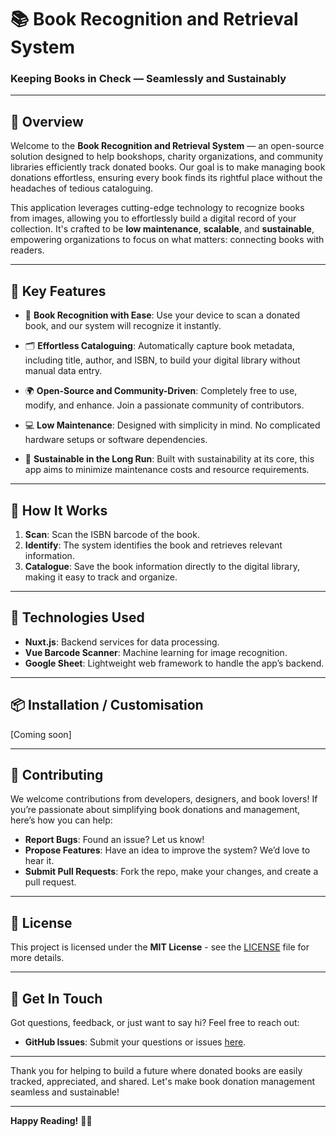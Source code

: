 # 📚 Book Recognition and Retrieval System

### Keeping Books in Check — Seamlessly and Sustainably

---

## 🌟 Overview

Welcome to the **Book Recognition and Retrieval System** — an open-source solution designed to help bookshops, charity organizations, and community libraries efficiently track donated books. Our goal is to make managing book donations effortless, ensuring every book finds its rightful place without the headaches of tedious cataloguing.

This application leverages cutting-edge technology to recognize books from images, allowing you to effortlessly build a digital record of your collection. It's crafted to be **low maintenance**, **scalable**, and **sustainable**, empowering organizations to focus on what matters: connecting books with readers.

---

## 🎯 Key Features

- 📸 **Book Recognition with Ease**: Use your device to scan a donated book, and our system will recognize it instantly.
  
- 🗂️ **Effortless Cataloguing**: Automatically capture book metadata, including title, author, and ISBN, to build your digital library without manual data entry.

- 🌍 **Open-Source and Community-Driven**: Completely free to use, modify, and enhance. Join a passionate community of contributors.

- 💻 **Low Maintenance**: Designed with simplicity in mind. No complicated hardware setups or software dependencies.

- 🔄 **Sustainable in the Long Run**: Built with sustainability at its core, this app aims to minimize maintenance costs and resource requirements.

---

## 🚀 How It Works

1. **Scan**: Scan the ISBN barcode of the book.
2. **Identify**: The system identifies the book and retrieves relevant information.
3. **Catalogue**: Save the book information directly to the digital library, making it easy to track and organize.

---

## 🔧 Technologies Used

- **Nuxt.js**: Backend services for data processing.
- **Vue Barcode Scanner**: Machine learning for image recognition.
- **Google Sheet**: Lightweight web framework to handle the app’s backend.

---

## 📦 Installation / Customisation

[Coming soon]

---

## 🌱 Contributing

We welcome contributions from developers, designers, and book lovers! If you’re passionate about simplifying book donations and management, here’s how you can help:

- **Report Bugs**: Found an issue? Let us know!
- **Propose Features**: Have an idea to improve the system? We’d love to hear it.
- **Submit Pull Requests**: Fork the repo, make your changes, and create a pull request.

---

## 📄 License

This project is licensed under the **MIT License** - see the [LICENSE](LICENSE) file for more details.

---

## 🤝 Get In Touch

Got questions, feedback, or just want to say hi? Feel free to reach out:

- **GitHub Issues**: Submit your questions or issues [here](https://github.com/pfeeyatko/book-recognition/issues).

---

Thank you for helping to build a future where donated books are easily tracked, appreciated, and shared. Let's make book donation management seamless and sustainable!

---

**Happy Reading!** 📖✨
